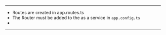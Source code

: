 
---
- Routes are created in app.routes.ts
- The Router must be added to the as a service in `app.config.ts`
- 
---